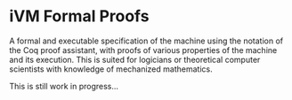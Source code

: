 # iVM Formal Proofs

A formal and executable specification of the machine using the notation of the Coq proof assistant, with proofs of various properties of the machine and its
execution. This is suited for logicians or theoretical computer scientists with knowledge of mechanized mathematics.

This is still work in progress...
